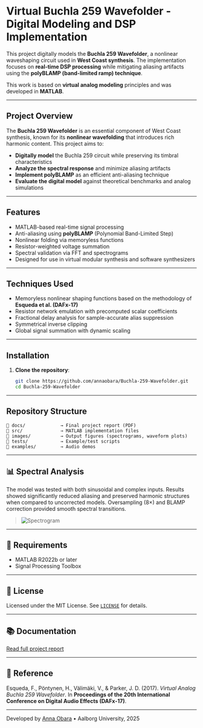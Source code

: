 # Virtual Buchla 259 Wavefolder - Digital Modeling and DSP Implementation  

This project digitally models the **Buchla 259 Wavefolder**, a nonlinear waveshaping circuit used in **West Coast synthesis**. The implementation focuses on **real-time DSP processing** while mitigating aliasing artifacts using the **polyBLAMP (band-limited ramp) technique**.  

This work is based on **virtual analog modeling** principles and was developed in **MATLAB**.  

---

## Project Overview  

The **Buchla 259 Wavefolder** is an essential component of West Coast synthesis, known for its **nonlinear wavefolding** that introduces rich harmonic content. This project aims to:  

- **Digitally model** the Buchla 259 circuit while preserving its timbral characteristics  
- **Analyze the spectral response** and minimize aliasing artifacts  
- **Implement polyBLAMP** as an efficient anti-aliasing technique  
- **Evaluate the digital model** against theoretical benchmarks and analog simulations

---

## Features  
- MATLAB-based real-time signal processing
- Anti-aliasing using **polyBLAMP** (Polynomial Band-Limited Step)
- Nonlinear folding via memoryless functions
- Resistor-weighted voltage summation
- Spectral validation via FFT and spectrograms
- Designed for use in virtual modular synthesis and software synthesizers

---

## Techniques Used

- Memoryless nonlinear shaping functions based on the methodology of **Esqueda et al. (DAFx-17)**
- Resistor network emulation with precomputed scalar coefficients
- Fractional delay analysis for sample-accurate alias suppression
- Symmetrical inverse clipping
- Global signal summation with dynamic scaling

---

## Installation
1. **Clone the repository**:  
   ```bash
   git clone https://github.com/annaobara/Buchla-259-Wavefolder.git
   cd Buchla-259-Wavefolder

---

## Repository Structure

```
📁 docs/             → Final project report (PDF)
📁 src/              → MATLAB implementation files
📁 images/           → Output figures (spectrograms, waveform plots)
📁 tests/            → Example/test scripts
📁 examples/         → Audio demos
```

---

## 📊 Spectral Analysis

The model was tested with both sinusoidal and complex inputs. Results showed significantly reduced aliasing and preserved harmonic structures when compared to uncorrected models. Oversampling (8×) and BLAMP correction provided smooth spectral transitions.

> ![Spectrogram](images/spectrogram.jpg)

---

## 🔧 Requirements

- MATLAB R2022b or later  
- Signal Processing Toolbox  

---

## 📄 License

Licensed under the MIT License. See [`LICENSE`](LICENSE) for details.

---

## 📚 Documentation

[Read full project report](docs/DSP_2024_fall.pdf)

---

## 🔗 Reference

Esqueda, F., Pöntynen, H., Välimäki, V., & Parker, J. D. (2017). *Virtual Analog Buchla 259 Wavefolder*. In **Proceedings of the 20th International Conference on Digital Audio Effects (DAFx-17)**.

---

Developed by [Anna Obara](https://github.com/annaobara) • Aalborg University, 2025

 
